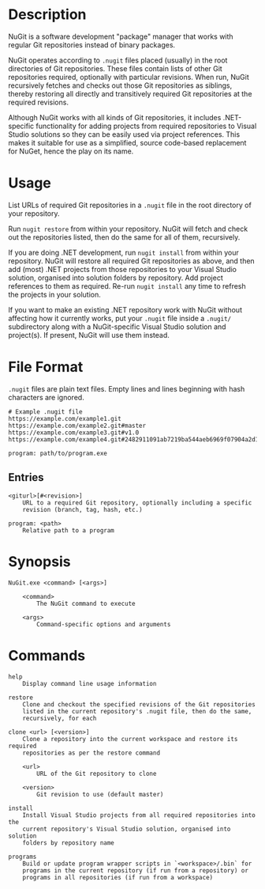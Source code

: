 Description
===========

NuGit is a software development "package" manager that works with regular Git
repositories instead of binary packages.

NuGit operates according to `.nugit` files placed (usually) in the root
directories of Git repositories.  These files contain lists of other Git
repositories required, optionally with particular revisions.  When run, NuGit
recursively fetches and checks out those Git repositories as siblings, thereby
restoring all directly and transitively required Git repositories at the
required revisions.

Although NuGit works with all kinds of Git repositories, it includes
.NET-specific functionality for adding projects from required repositories to
Visual Studio solutions so they can be easily used via project references.
This makes it suitable for use as a simplified, source code-based replacement
for NuGet, hence the play on its name.


Usage
=====

List URLs of required Git repositories in a `.nugit` file in the root
directory of your repository.

Run `nugit restore` from within your repository.  NuGit will fetch and check
out the repositories listed, then do the same for all of them, recursively.

If you are doing .NET development, run `nugit install` from within your
repository.  NuGit will restore all required Git repositories as above, and
then add (most) .NET projects from those repositories to your Visual Studio
solution, organised into solution folders by repository.  Add project
references to them as required.  Re-run `nugit install` any time to refresh
the projects in your solution.

If you want to make an existing .NET repository work with NuGit without
affecting how it currently works, put your `.nugit` file inside a `.nugit/`
subdirectory along with a NuGit-specific Visual Studio solution and
project(s).  If present, NuGit will use them instead.


File Format
===========

`.nugit` files are plain text files.  Empty lines and lines beginning with
hash characters are ignored.

    # Example .nugit file
    https://example.com/example1.git
    https://example.com/example2.git#master
    https://example.com/example3.git#v1.0
    https://example.com/example4.git#2482911091ab7219ba544aeb6969f07904a2d1b0

    program: path/to/program.exe

Entries
-------

    <giturl>[#<revision>]
        URL to a required Git repository, optionally including a specific
        revision (branch, tag, hash, etc.)

    program: <path>
        Relative path to a program


Synopsis
========

    NuGit.exe <command> [<args>]

        <command>
            The NuGit command to execute

        <args>
            Command-specific options and arguments


Commands
========

    help
        Display command line usage information

    restore
        Clone and checkout the specified revisions of the Git repositories
        listed in the current repository's .nugit file, then do the same,
        recursively, for each

    clone <url> [<version>]
        Clone a repository into the current workspace and restore its required
        repositories as per the restore command

        <url>
            URL of the Git repository to clone

        <version>
            Git revision to use (default master)

    install
        Install Visual Studio projects from all required repositories into the
        current repository's Visual Studio solution, organised into solution
        folders by repository name

    programs
        Build or update program wrapper scripts in `<workspace>/.bin` for
        programs in the current repository (if run from a repository) or
        programs in all repositories (if run from a workspace)

